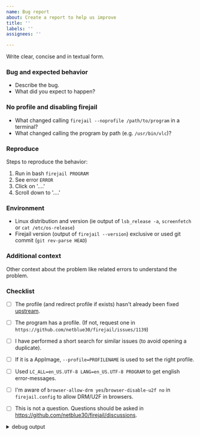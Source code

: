 ```yaml
---
name: Bug report
about: Create a report to help us improve
title: ''
labels: ''
assignees: ''

---
```


Write clear, concise and in textual form.

### Bug and expected behavior

- Describe the bug.
- What did you expect to happen?

### No profile and disabling firejail

- What changed calling `firejail --noprofile /path/to/program` in a terminal?
- What changed calling the program by path (e.g. `/usr/bin/vlc`)?

### Reproduce

Steps to reproduce the behavior:

1. Run in bash `firejail PROGRAM`
2. See error `ERROR`
3. Click on '....'
4. Scroll down to '....'

### Environment

 - Linux distribution and version (ie output of `lsb_release -a`, `screenfetch` or `cat /etc/os-release`)
 - Firejail version (output of `firejail --version`) exclusive or used git commit (`git rev-parse HEAD`)

### Additional context

Other context about the problem like related errors to understand the problem.

### Checklist

 - [ ] The profile (and redirect profile if exists) hasn't already been fixed [upstream](https://github.com/netblue30/firejail/tree/master/etc).
 - [ ] The program has a profile. (If not, request one in `https://github.com/netblue30/firejail/issues/1139`)
 - [ ] I have performed a short search for similar issues (to avoid opening a duplicate).
 - [ ] If it is a AppImage, `--profile=PROFILENAME` is used to set the right profile.
 - [ ] Used `LC_ALL=en_US.UTF-8 LANG=en_US.UTF-8 PROGRAM` to get english error-messages.
 - [ ] I'm aware of `browser-allow-drm yes`/`browser-disable-u2f no` in `firejail.config` to allow DRM/U2F in browsers.
 - [ ] This is not a question. Questions should be asked in https://github.com/netblue30/firejail/discussions.


<details><summary> debug output </summary>

```
OUTPUT OF `firejail --debug PROGRAM`
```

</details>
